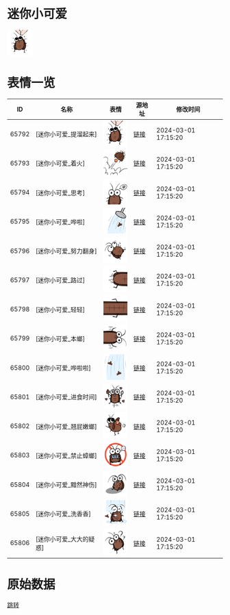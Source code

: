 # 迷你小可爱

<img src="./cover.png" height="60" alt="cover" />

# 表情一览

|ID|名称|表情|源地址|修改时间|
|----|----|----|----|----|
|65792|[迷你小可爱_提溜起来]|<img src="./pic/065792_%5B迷你小可爱_提溜起来%5D.png" height="60" alt="提溜起来"/>|[链接](https://i0.hdslb.com/bfs/garb/86244ec23cc9234ef0c0705c32e014f1a465c235.png)|2024-03-01 17:15:20|
|65793|[迷你小可爱_着火]|<img src="./pic/065793_%5B迷你小可爱_着火%5D.png" height="60" alt="着火"/>|[链接](https://i0.hdslb.com/bfs/garb/4246c6db2ba1bdfba0345587714834f8d0438502.png)|2024-03-01 17:15:20|
|65794|[迷你小可爱_思考]|<img src="./pic/065794_%5B迷你小可爱_思考%5D.png" height="60" alt="思考"/>|[链接](https://i0.hdslb.com/bfs/garb/1ad6fd2f0980cc07cc3ed6db4da1255763f544da.png)|2024-03-01 17:15:20|
|65795|[迷你小可爱_哗啦]|<img src="./pic/065795_%5B迷你小可爱_哗啦%5D.png" height="60" alt="哗啦"/>|[链接](https://i0.hdslb.com/bfs/garb/e77ee954e8839c8a8d879f912a324e4e6b2fc70e.png)|2024-03-01 17:15:20|
|65796|[迷你小可爱_努力翻身]|<img src="./pic/065796_%5B迷你小可爱_努力翻身%5D.png" height="60" alt="努力翻身"/>|[链接](https://i0.hdslb.com/bfs/garb/d8d21d70c3e6bc1cd58a19b75ac57874b1cb45af.png)|2024-03-01 17:15:20|
|65797|[迷你小可爱_路过]|<img src="./pic/065797_%5B迷你小可爱_路过%5D.png" height="60" alt="路过"/>|[链接](https://i0.hdslb.com/bfs/garb/4106f11f2f8488ae3112175b7bb2ceea37640010.png)|2024-03-01 17:15:20|
|65798|[迷你小可爱_轻轻]|<img src="./pic/065798_%5B迷你小可爱_轻轻%5D.png" height="60" alt="轻轻"/>|[链接](https://i0.hdslb.com/bfs/garb/605cb02e441ec29c7e047659a6eb0f63c13fc676.png)|2024-03-01 17:15:20|
|65799|[迷你小可爱_本螂]|<img src="./pic/065799_%5B迷你小可爱_本螂%5D.png" height="60" alt="本螂"/>|[链接](https://i0.hdslb.com/bfs/garb/4e070ed2f826ba5ef113fd16edb0db3ba207e7dd.png)|2024-03-01 17:15:20|
|65800|[迷你小可爱_哗啦啦]|<img src="./pic/065800_%5B迷你小可爱_哗啦啦%5D.png" height="60" alt="哗啦啦"/>|[链接](https://i0.hdslb.com/bfs/garb/7ab661806388f4fb79066be512c6f89016894e22.png)|2024-03-01 17:15:20|
|65801|[迷你小可爱_进食时间]|<img src="./pic/065801_%5B迷你小可爱_进食时间%5D.png" height="60" alt="进食时间"/>|[链接](https://i0.hdslb.com/bfs/garb/79a950f90ad77b14431d7c9eac297acfa90e0aff.png)|2024-03-01 17:15:20|
|65802|[迷你小可爱_翘屁嫩螂]|<img src="./pic/065802_%5B迷你小可爱_翘屁嫩螂%5D.png" height="60" alt="翘屁嫩螂"/>|[链接](https://i0.hdslb.com/bfs/garb/46aa04fb120db0c77066682d5bfd8296fb5998a6.png)|2024-03-01 17:15:20|
|65803|[迷你小可爱_禁止蟑螂]|<img src="./pic/065803_%5B迷你小可爱_禁止蟑螂%5D.png" height="60" alt="禁止蟑螂"/>|[链接](https://i0.hdslb.com/bfs/garb/1f7f5804d8ba829a641a3d45092055778e813940.png)|2024-03-01 17:15:20|
|65804|[迷你小可爱_黯然神伤]|<img src="./pic/065804_%5B迷你小可爱_黯然神伤%5D.png" height="60" alt="黯然神伤"/>|[链接](https://i0.hdslb.com/bfs/garb/cf642ff2c5c66b27fb35de9a8e0d21b57417fc5d.png)|2024-03-01 17:15:20|
|65805|[迷你小可爱_洗香香]|<img src="./pic/065805_%5B迷你小可爱_洗香香%5D.png" height="60" alt="洗香香"/>|[链接](https://i0.hdslb.com/bfs/garb/25eca1deead4b38a432fb691040b0f9fe4b8b78b.png)|2024-03-01 17:15:20|
|65806|[迷你小可爱_大大的疑惑]|<img src="./pic/065806_%5B迷你小可爱_大大的疑惑%5D.png" height="60" alt="大大的疑惑"/>|[链接](https://i0.hdslb.com/bfs/garb/f38d8650a8fe2d01efaca258ea9a3ffca3c32ef3.png)|2024-03-01 17:15:20|

# 原始数据

[跳转](./raw.json)

